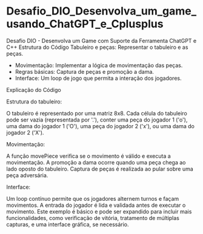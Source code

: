 # Desafio_DIO_Desenvolva_um_game_usando_ChatGPT_e_Cplusplus
Desafio DIO - Desenvolva um Game com Suporte da Ferramenta ChatGPT e C++
Estrutura do Código
Tabuleiro e peças: Representar o tabuleiro e as peças.
- Movimentação: Implementar a lógica de movimentação das peças.
- Regras básicas: Captura de peças e promoção a dama.
- Interface: Um loop de jogo que permita a interação dos jogadores.

Explicação do Código

Estrutura do tabuleiro:

O tabuleiro é representado por uma matriz 8x8.
Cada célula do tabuleiro pode ser vazia (representada por '.'), conter uma peça do jogador 1 ('o'), uma dama do jogador 1 ('O'), uma peça do jogador 2 ('x'), ou uma dama do jogador 2 ('X').

Movimentação:

A função movePiece verifica se o movimento é válido e executa a movimentação.
A promoção a dama ocorre quando uma peça chega ao lado oposto do tabuleiro.
Captura de peças é realizada ao pular sobre uma peça adversária.

Interface:

Um loop contínuo permite que os jogadores alternem turnos e façam movimentos.
A entrada do jogador é lida e validada antes de executar o movimento.
Este exemplo é básico e pode ser expandido para incluir mais funcionalidades, como verificação de vitória, tratamento de múltiplas capturas, e uma interface gráfica, se necessário.
